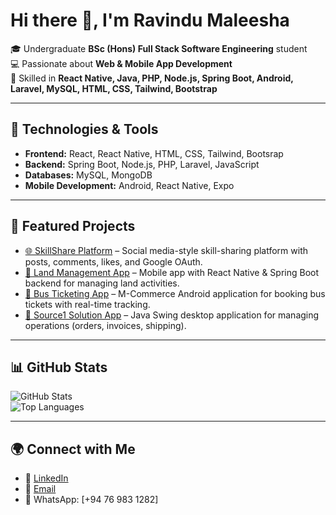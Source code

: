 # Hi there 👋, I'm Ravindu Maleesha  

🎓 Undergraduate **BSc (Hons) Full Stack Software Engineering** student  
💻 Passionate about **Web & Mobile App Development**  
🚀 Skilled in **React Native, Java, PHP, Node.js, Spring Boot, Android, Laravel, MySQL, HTML, CSS, Tailwind, Bootstrap**  

---

## 🔧 Technologies & Tools
- **Frontend:** React, React Native, HTML, CSS, Tailwind, Bootsrap  
- **Backend:** Spring Boot, Node.js, PHP, Laravel, JavaScript  
- **Databases:** MySQL, MongoDB  
- **Mobile Development:** Android, React Native, Expo  

---

## 📌 Featured Projects
- [🌐 SkillShare Platform](https://github.com/rv0627/Skill-Share-Website-Using-React-Native-Spring-Boot) – Social media-style skill-sharing platform with posts, comments, likes, and Google OAuth.  
- [📱 Land Management App](https://github.com/rv0627/React_Native_Mobile_App_Frontend-Land-) – Mobile app with React Native & Spring Boot backend for managing land activities.  
- [🚌 Bus Ticketing App](https://github.com/rv0627/SITB-M-Commerce-Bus-Ticket-Booking-Customer-App-Android) – M-Commerce Android application for booking bus tickets with real-time tracking.  
- [💼 Source1 Solution App](https://github.com/rv0627/Source1Solution-Application-Guwana-Country) – Java Swing desktop application for managing operations (orders, invoices, shipping).  

---

## 📊 GitHub Stats
![GitHub Stats](https://github-readme-stats.vercel.app/api?username=rv0627&show_icons=true&theme=radical)  
![Top Languages](https://github-readme-stats.vercel.app/api/top-langs/?username=rv0627&layout=compact&theme=radical)  

---

## 🌍 Connect with Me
- 💼 [LinkedIn](https://www.linkedin.com/in/ravindu-maleesha-598275256/)  
- 📧 [Email](mailto:ravindumaleesha077@gmail.com)  
- 📱 WhatsApp: [+94 76 983 1282]  
